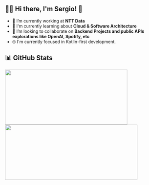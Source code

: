 ## 👨‍💻 Hi there, I'm Sergio! 👋

- 🔭 I’m currently working at **NTT Data**
- 🌱 I'm currently learning about **Cloud & Software Architecture**
- 👯 I’m looking to collaborate on **Backend Projects and public APIs explorations like OpenAI, Spotify, etc**
- 🙄 I'm currently focused in Kotlin-first development.

## 📊 GitHub Stats
<img height="180em" width="400em" src="https://github-readme-stats.vercel.app/api?username=themandre&show_icons=true"/> <img height="180em" width="433em" src="https://github-readme-stats.vercel.app/api/top-langs/?username=themandre&layout=compact"/>
